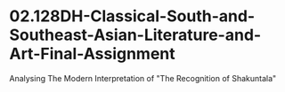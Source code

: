 # 02.128DH-Classical-South-and-Southeast-Asian-Literature-and-Art-Final-Assignment
Analysing The Modern Interpretation of "The Recognition of Shakuntala"
